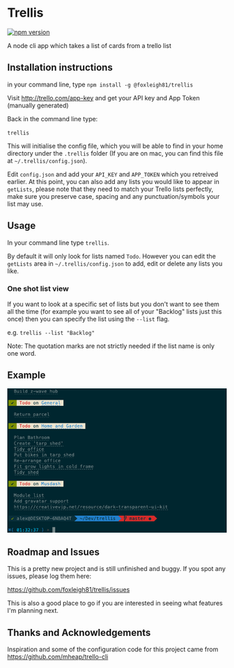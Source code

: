 # Trellis

[![npm version](http://img.shields.io/npm/v/@foxleigh81/trellis.svg?style=flat)](https://npmjs.org/package/@foxleigh81/trellis "View this project on npm")

A node cli app which takes a list of cards from a trello list

## Installation instructions

in your command line, type `npm install -g @foxleigh81/trellis`

Visit http://trello.com/app-key and get your API key and App Token (manually generated)

Back in the command line type:

`trellis`

This will initialise the config file, which you will be able to find in your home directory under the `.trellis` folder (If you are on mac, you can find this file at `~/.trellis/config.json`).

Edit `config.json` and add your `API_KEY` and `APP_TOKEN` which you retreived earlier. At this point, you can also add any lists you would like to appear in `getLists`, please note that they need to match your Trello lists perfectly, make sure you preserve case, spacing and any punctuation/symbols your list may use.

## Usage

In your command line type `trellis`.

By default it will only look for lists named `Todo`. However you can edit the `getLists` area in `~/.trellis/config.json` to add, edit or delete any lists you like.

### One shot list view

If you want to look at a specific set of lists but you don't want to see them all the time (for example you want to see all of your "Backlog" lists just this once) then you can specify the list using the `--list` flag.

e.g. `trellis --list "Backlog"`

Note: The quotation marks are not strictly needed if the list name is only one word.

## Example

![Screenshot](example.png)

## Roadmap and Issues

This is a pretty new project and is still unfinished and buggy. If you spot any issues, please log them here:

https://github.com/foxleigh81/trellis/issues

This is also a good place to go if you are interested in seeing what features I'm planning next.

## Thanks and Acknowledgements

Inspiration and some of the configuration code for this project came from https://github.com/mheap/trello-cli